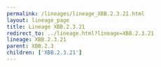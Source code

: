 ```yaml
---
permalink: /lineages/lineage_XBB.2.3.21.html
layout: lineage_page
title: Lineage XBB.2.3.21
redirect_to: ../lineage.html?lineage=XBB.2.3.21
lineage: XBB.2.3.21
parent: XBB.2.3
children: ['XBB.2.3.21']
---
```

